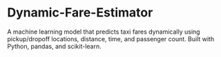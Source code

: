 # Dynamic-Fare-Estimator
 A machine learning model that predicts taxi fares dynamically using pickup/dropoff locations, distance, time, and passenger count. Built with Python, pandas, and scikit-learn.
